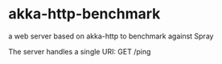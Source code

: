 # akka-http-benchmark
a web server based on akka-http to benchmark against Spray

The server handles a single URI: GET /ping
